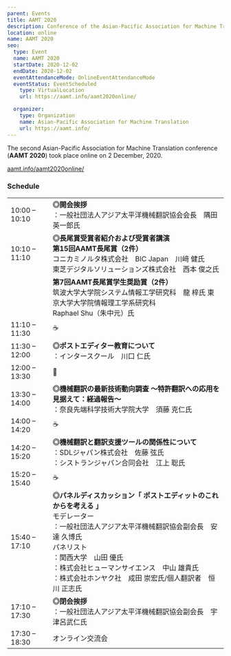 ```yaml
---
parent: Events
title: AAMT 2020
description: Conference of the Asian-Pacific Association for Machine Translation
location: online
name: AAMT 2020
seo:
  type: Event
  name: AAMT 2020
  startDate: 2020-12-02
  endDate: 2020-12-02
  eventAttendanceMode: OnlineEventAttendanceMode
  eventStatus: EventScheduled
    type: VirtualLocation
    url: https://aamt.info/aamt2020online/

  organizer:
    type: Organization
    name: Asian-Pacific Association for Machine Translation
    url: https://aamt.info/
---
```


The second Asian-Pacific Association for Machine Translation conference (**AAMT 2020**) took place online on 2 December, 2020.

[aamt.info/aamt2020online/](https://aamt.info/aamt2020online/)

### Schedule

|     |     |
| --- | --- |
| 10:00 – 10:10 |	**◎開会挨拶** <br>：一般社団法人アジア太平洋機械翻訳協会会長　隅田英一郎氏 |
| 10:10 – 11:10 |	**◎長尾賞受賞者紹介および受賞者講演** <br>**第15回AAMT長尾賞（2件）** <br>コニカミノルタ株式会社　BIC Japan　川﨑 健氏 <br>東芝デジタルソリューションズ株式会社　西本 俊之氏 |
| | **第7回AAMT長尾賞学生奨励賞（2件）** <br>筑波大学大学院システム情報工学研究科　龍 梓氏 東京大学大学院情報理工学系研究科　<br>Raphael Shu（朱中元）氏 |
| 11:10 – 11:30 | ☕️ |
| 11:30 – 12:00 |	**◎ポストエディター教育について** <br>：インタースクール　川口 仁氏 |
| 12:00 – 13:30 |	🍴 |
| 13:30 – 14:00 |	**◎機械翻訳の最新技術動向調査 〜特許翻訳への応用を見据えて：経過報告〜** <br>：奈良先端科学技術大学院大学　須藤 克仁氏 |
| 14:00 – 14:20 | ☕️ |
| 14:20 – 15:20 |	**◎機械翻訳と翻訳支援ツールの関係性について** <br>：SDLジャパン株式会社　佐藤 弦氏 <br>：シストランジャパン合同会社　江上 聡氏 |
| 15:20 – 15:40 | ☕️ |
| 15:40 – 17:10 |	**◎パネルディスカッション「 ポストエディットのこれからを考える 」** <br>モデレーター <br>：一般社団法人アジア太平洋機械翻訳協会副会長　安達 久博氏 <br>パネリスト <br>：関西大学　山田 優氏 <br>：株式会社ヒューマンサイエンス　中山 雄貴氏 <br>：株式会社ホンヤク社　成田 崇宏氏/個人翻訳者　恒川 正志氏 |
| 17:10 – 17:30 |	**◎閉会挨拶** <br>：一般社団法人アジア太平洋機械翻訳協会副会長　宇津呂武仁氏 |
| 17:30 – 18:30 |	オンライン交流会 |
